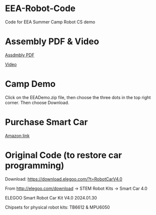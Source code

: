 # EEA-Robot-Code
Code for EEA Summer Camp Robot CS demo

# Assembly PDF & Video
[Assdmbly PDF](https://drive.google.com/drive/folders/1klXwhjV1QM1NNuDw5p3gnnGgoAhCNz6L)

[Video](https://www.youtube.com/watch?v=GQi99xmohdw)

# Camp Demo
Click on the EEADemo.zip file, then choose the three dots in the top right corner.  Then choose Download.

# Purchase Smart Car
[Amazon link](https://www.amazon.com/Arduino-Robotics-Science-Engineering-Building/dp/B07KPZ8RSZ?dib=eyJ2IjoiMSJ9.dKRE9nklnpkJVcqsyia0a7L87dCeNlo9zD3AxAHrHTDU8pwAELbygBcjFL03D8MM5iG3iRvVKw16NNRmVLBKHprafieOX_GE4U0VTxaaw71Xag7a9nNHEPRqVQFh1E8tION4OF-e0tfQAXraZD57O57NaB6WambRlXpZnMi2j_W_owxA-zbSF0bpno8AEwfHz6_VmBkiVIJDZH56jH9m8OJPzuuP78K850bRzFQ7ZF0.ZH0k3YF3xazV70oK3WUmr-lOO_Fcb8dGuZevzlQmBt8&dib_tag=se&keywords=elegoo+uno+r3+smart+car&mfadid=adm&qid=1749233789&sr=8-1)

# Original Code (to restore car programming)
Download:  https://download.elegoo.com/?t=RobotCarV4.0

From http://elegoo.com/download -> STEM Robot Kits -> Smart Car 4.0

ELEGOO Smart Robot Car Kit V4.0 2024.01.30

Chipsets for physical robot kits:  TB6612 & MPU6050
